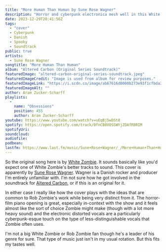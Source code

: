 ```yaml
---
title: "More Human Than Human by Sune Rose Wagner"
description: "Horror and cyberpunk electronica mesh well in this White Zombie cover."
date: 2023-12-29T20:41:56Z
tags:
  - "cover"
  - Cyberpunk
  - Danish
  - Spooky
  - Soundtrack
public: true
artists:
  - Sune Rose Wagner
songtitle: "More Human Than Human"
album: "Altered Carbon (Original Series Soundtrack)"
featuredImage: "altered-carbon-original-series-soundtrack.jpeg"
featuredImageCredit: "Image is used from album for review purposes."
featuredImageLink: "https://i.scdn.co/image/ab67616d0000b273e93f1cfbda250721663f1474"
featuredImageAlt: ""
author: Aram Zucker-Scharff
playlists:
  -
    name: "Obsessions"
    position: 455
    author: Aram Zucker-Scharff
youtube: https://www.youtube.com/watch?v=uEqBj5wDSt8
spotify: https://open.spotify.com/track/0fnCB0V0SSWYjZOAfRBRIM
spotifyUri: 
soundcloud:
audiofile:
podbean:
lastfm: https://www.last.fm/music/Sune+Rose+Wagner/_/More+Human+Than+Human
---
```


So the original song here is by [White Zombie](https://open.spotify.com/track/1NbJFhkVdD47YZ2IojKkJi?si=1628e631da7c4a66). It sounds basically like you'd expect one of White Zombie's better tracks to sound. This cover is apparently by [Sune Rose Wagner](https://en.wikipedia.org/wiki/Sune_Rose_Wagner). Wagner is a Danish rocker and producer I'm entirely unfamiliar with. I'm not sure how he got involved in the soundtrack for [Altered Carbon](https://www.netflix.com/title/80097140), or if this is an original for it. 

In either case I really like how the cover plays with the ideas that are common to Rob Zombie's work while being very distinct from it. The horror-film piano opening is great, especially in-context with the show and it feels almost like the sort of choice Zombie might make (though with a lot more heavy sound) and the electronic distorted vocals are a particularly cyberpunk-esque touch on the type of less-distinguishable vocals that Zombie often uses.

I'm not a big White Zombie or Rob Zombie fan though he's a leader of his genre for sure. That type of music just isn't in my usual rotation. But this fits my tastes well. 
		
